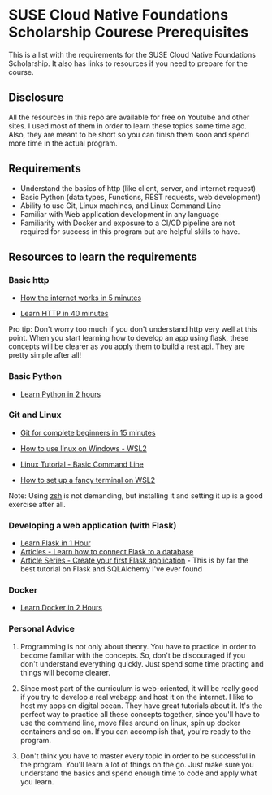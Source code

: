 # SUSE Cloud Native Foundations Scholarship Courese Prerequisites

This is a list with the requirements for the SUSE Cloud Native Foundations Scholarship. It also has links to resources if you need to prepare for the course.

## Disclosure

All the resources in this repo are available for free on Youtube and other sites. I used most of them in order to learn these topics some time ago. Also, they are meant to be short so you can finish them soon and spend more time in the actual program.

## Requirements

- Understand the basics of http (like client, server, and internet request)
- Basic Python (data types, Functions, REST requests, web development)
- Ability to use Git, Linux machines, and Linux Command Line
- Familiar with Web application development in any language
- Familiarity with Docker and exposure to a CI/CD pipeline are not required for success in this program but are helpful skills to have.

## Resources to learn the requirements

### Basic http

- [How the internet works in 5 minutes](https://www.youtube.com/watch?v=7_LPdttKXPc)

- [Learn HTTP in 40 minutes](https://www.youtube.com/watch?v=iYM2zFP3Zn0)

Pro tip: Don't worry too much if you don't understand http very well at this point. When you start learning how to develop an app using flask, these concepts will be clearer as you apply them to build a rest api. They are pretty simple after all!

### Basic Python

- [Learn Python in 2 hours](https://www.youtube.com/watch?v=f79MRyMsjrQ)

### Git and Linux

- [Git for complete beginners in 15 minutes](https://www.youtube.com/watch?v=USjZcfj8yxE)

- [How to use linux on Windows - WSL2](https://www.omgubuntu.co.uk/how-to-install-wsl2-on-windows-10)

- [Linux Tutorial - Basic Command Line](https://www.youtube.com/watch?v=cBokz0LTizk)

- [How to set up a fancy terminal on WSL2](https://github.com/romkatv/powerlevel10k)

Note: Using [zsh](https://ohmyz.sh/) is not demanding, but installing it and setting it up is a good exercise after all.

### Developing a web application (with Flask)

- [Learn Flask in 1 Hour](https://www.youtube.com/watch?v=Z1RJmh_OqeA)
- [Articles - Learn how to connect Flask to a database](https://hackersandslackers.com/flask-sqlalchemy-database-models/)
- [Article Series - Create your first Flask application](https://hackersandslackers.com/your-first-flask-application) - This is by far the best tutorial on Flask and SQLAlchemy I've ever found

### Docker

- [Learn Docker in 2 Hours](https://www.youtube.com/watch?v=fqMOX6JJhGo)

### Personal Advice

1. Programming is not only about theory. You have to practice in order to become familiar with the concepts. So, don't be discouraged if you don't understand everything quickly. Just spend some time practing and things will become clearer.

2. Since most part of the curriculum is web-oriented, it will be really good if you try to develop a real webapp and host it on the internet. I like to host my apps on digital ocean. They have great tutorials about it. It's the perfect way to practice all these concepts together, since you'll have to use the command line, move files around on linux, spin up docker containers and so on. If you can accomplish that, you're ready to the program.

3. Don't think you have to master every topic in order to be successful in the program. You'll learn a lot of things on the go. Just make sure you understand the basics and spend enough time to code and apply what you learn.
